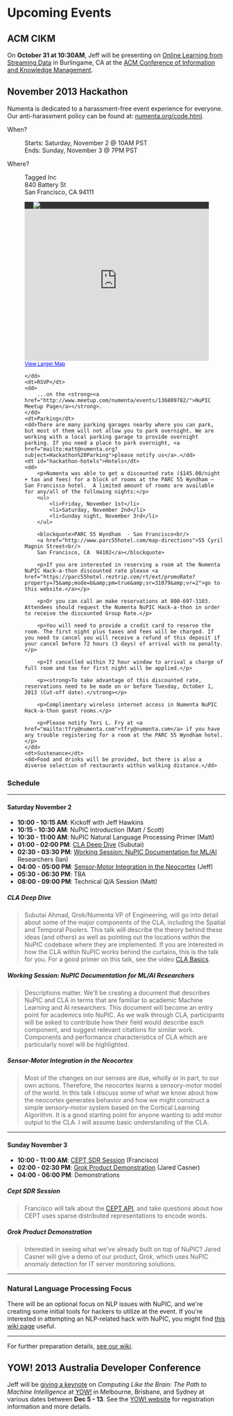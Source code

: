 
# Upcoming Events

## ACM CIKM

On **October 31 at 10:30AM**, Jeff will be presenting on [Online Learning from Streaming Data](http://www.cikm2013.org/industry.php#jeff) in Burlingame, CA at the [ACM Conference of Information and Knowledge Management](http://www.cikm2013.org/).


## November 2013 Hackathon

<div class="notice">
    Numenta is dedicated to a harassment-free event experience for everyone. Our anti-harassment policy can be found at: <a href="{{ site.baseurl }}/code.html">numenta.org/code.html</a>.
</div>

<dl class="events">
    <dt>When?</dt>
    <dd>
        <p>Starts: Saturday, November 2 @ 10AM PST<br/>
        Ends: Sunday, November 3 @ 7PM PST</p>
    </dd>
    <dt>Where?</dt>
    <dd>
        <p> 
            Tagged Inc<br/>
            840 Battery St<br/>
            San Francisco, CA 94111
        </p>
        <div style="background:#333;width:405px;padding-left: 20px">
            <a href="http://about.tagged.com/"><img src="{{ site.baseurl }}/images/tagged_logo.png"/></a>
        </div>
        <iframe width="425" height="350" frameborder="0" scrolling="no" marginheight="0" marginwidth="0" src="https://maps.google.com/maps?f=q&amp;source=s_q&amp;hl=en&amp;geocode=&amp;q=Vallejo+St+and+Battery+St,+San+Francisco,+CA&amp;aq=&amp;sll=37.799277,-122.400591&amp;sspn=0.003514,0.006968&amp;ie=UTF8&amp;hq=&amp;hnear=Battery+St+%26+Vallejo+St,+San+Francisco,+California+94111&amp;ll=37.799554,-122.401281&amp;spn=0.001757,0.003484&amp;t=m&amp;z=14&amp;iwloc=A&amp;output=embed">
        </iframe>
        <br />
        <small><a href="https://maps.google.com/maps?f=q&amp;source=embed&amp;hl=en&amp;geocode=&amp;q=Vallejo+St+and+Battery+St,+San+Francisco,+CA&amp;aq=&amp;sll=37.799277,-122.400591&amp;sspn=0.003514,0.006968&amp;ie=UTF8&amp;hq=&amp;hnear=Battery+St+%26+Vallejo+St,+San+Francisco,+California+94111&amp;ll=37.799554,-122.401281&amp;spn=0.001757,0.003484&amp;t=m&amp;z=14&amp;iwloc=A" style="color:#0000FF;text-align:left">View Larger Map</a>
        </small>

    </dd>
    <dt>RSVP</dt>
    <dd>
        ...on the <strong><a href="http://www.meetup.com/numenta/events/136809782/">NuPIC Meetup Page</a></strong>.
    </dd>
    <dt>Parking</dt>
    <dd>There are many parking garages nearby where you can park, but most of them will not allow you to park overnight. We are working with a local parking garage to provide overnight parking. If you need a place to park overnight, <a href="mailto:matt@numenta.org?subject=Hackathon%20Parking">please notify us</a>.</dd>
    <dt id="hackathon-hotels">Hotels</dt>
    <dd>
        <p>Numenta was able to get a discounted rate ($145.00/night + tax and fees) for a block of rooms at the PARC 55 Wyndham – San Francisco hotel.  A limited amount of rooms are available for any/all of the following nights:</p>
        <ul>
            <li>Friday, November 1st</li>
            <li>Saturday, November 2nd</li>
            <li>Sunday night, November 3rd</li>
        </ul>
        
        <blockquote>PARC 55 Wyndham  - San Francisco<br/>
        <a href="http://www.parc55hotel.com/map-directions">55 Cyril Magnin Street<br/>
        San Francisco, CA  94102</a></blockquote>

        <p>If you are interested in reserving a room at the Numenta NuPIC Hack-a-thon discounted rate please <a href="https://parc55hotel.reztrip.com/rt/ext/promoRate?property=75&amp;mode=b&amp;pm=true&amp;sr=31079&amp;vr=2">go to this website.</a></p>

        <p>Or you can call an make reservations at 800-697-3103. Attendees should request the Numenta NuPIC Hack-a-thon in order to receive the discounted Group Rate.</p>

        <p>You will need to provide a credit card to reserve the room. The first night plus taxes and fees will be charged. If you need to cancel you will receive a refund of this deposit if your cancel before 72 hours (3 days) of arrival with no penalty.</p>

        <p>If cancelled within 72 hour window to arrival a charge of full room and tax for first night will be applied.</p>
         
        <p><strong>To take advantage of this discounted rate, reservations need to be made on or before Tuesday, October 1, 2013 (Cut-off date).</strong></p>
        
        <p>Complimentary wireless internet access in Numenta NuPIC Hack-a-thon guest rooms.</p>
         
        <p>Please notify Teri L. Fry at <a href="mailto:tfry@numenta.com">tfry@numenta.com</a> if you have any trouble registering for a room at the PARC 55 Wyndham hotel.</p>
    </dd>
    <dt>Sustenance</dt>
    <dd>Food and drinks will be provided, but there is also a diverse selection of restaurants within walking distance.</dd>
</dl>

### Schedule

* * *

#### Saturday November 2

- **10:00 - 10:15 AM**: Kickoff with Jeff Hawkins
- **10:15 - 10:30 AM**: NuPIC Introduction (Matt / Scott)
- **10:30 - 11:00 AM**: NuPIC Natural Language Processing Primer (Matt)
- **01:00 - 02:00 PM**: [CLA Deep Dive](#cla_deep_dive) (Subutai)
- **02:30 - 03:30 PM**: [Working Session: NuPIC Documentation for ML/AI](#working_session_nupic_documentation_for_mlai_researchers)
Researchers (Ian)
- **04:00 - 05:00 PM**: [Sensor-Motor Integration in the Neocortex](#sensormotor_integration_in_the_neocortex) (Jeff)
- **05:30 - 06:30 PM**: TBA
- **08:00 - 09:00 PM**: Technical Q/A Session (Matt)


##### CLA Deep Dive

> Subutai Ahmad, Grok/Numenta VP of Engineering, will go into detail about some of the major components of the CLA, including the Spatial and Temporal Poolers. This talk will describe the theory behind these ideas (and others) as well as pointing out the locations within the NuPIC codebase where they are implemented. If you are interested in how the CLA within NuPIC works behind the curtains, this is the talk for you. For a good primer on this talk, see the video [CLA Basics](http://www.youtube.com/watch?v=z6r3ekreRzY).

##### Working Session: NuPIC Documentation for ML/AI Researchers

> Descriptions matter. We'll be creating a document that describes NuPIC and CLA in terms that are familiar to academic Machine Learning and AI researchers. This document will become an entry point for academics into NuPIC. As we walk through CLA, participants will be asked to contribute how their field would describe each component, and suggest relevant citations for similar work. Components and performance characteristics of CLA which are particularly novel will be highlighted.

##### Sensor-Motor Integration in the Neocortex

> Most of the changes on our senses are due, wholly or in part, to our own actions.  Therefore, the neocortex learns a sensory-motor model of the world.  In this talk I discuss some of what we know about how the neocortex generates behavior and how we might construct a simple sensory-motor system based on the Cortical Learning Algorithm.  It is a good starting point for anyone wanting to add motor output to the CLA.  I will assume basic understanding of the CLA.

* * *

#### Sunday November 3
- **10:00 - 11:00 AM**: [CEPT SDR Session](#cept_sdr_session) (Francisco)
- **02:00 - 02:30 PM**: [Grok Product Demonstration](#grok_product_demonstration) (Jared Casner)
- **04:00 - 06:00 PM**: Demonstrations

##### Cept SDR Session

> Francisco will talk about the [CEPT API](http://cept.3scale.net), and take questions about how CEPT uses sparse distributed representations to encode words.

##### Grok Product Demonstration

> Interested in seeing what we've already built on top of NuPIC? Jared Casner will give a demo of our product, Grok, which uses NuPIC anomaly detection for IT server monitoring solutions.

* * *

### Natural Language Processing Focus

There will be an optional focus on NLP issues with NuPIC, and we're creating some initial tools for hackers to utilize at the event. If you're interested in attempting an NLP-related hack with NuPIC, you might find [this wiki page](https://github.com/numenta/nupic/wiki/Natural-Language-Processing) useful.

* * * 

For further preparation details, [see our wiki](https://github.com/numenta/nupic/wiki/Nov-2013-Hackathon-Preparation).


## YOW! 2013 Australia Developer Conference

Jeff will be [giving a keynote](http://a.confui.com/public/conferences/517fce8207933939cd000001/locations/517fce8207933939cd000002/speakers/51b468804bedc23264000006?framehost=http://yowconference.com.au) on _Computing Like the Brain: The Path to Machine Intelligence_ at [YOW!](http://yowconference.com.au/) in Melbourne, Brisbane, and Sydney at various dates between **Dec 5 - 13**. See the [YOW! website](http://yowconference.com.au/) for registration information and more details. 
